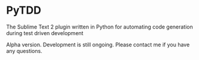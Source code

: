 PyTDD
=====

The Sublime Text 2 plugin written in Python for automating code generation during test driven development

Alpha version. Development is still ongoing. Please contact me if you have any questions.
